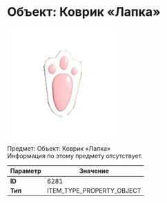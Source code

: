 # Объект: Коврик «Лапка»

![Item Image](../img/6281.webp?raw=true)

Предмет: Объект: Коврик «Лапка»<br>Информация по этому предмету отсутствует.


| Параметр | Значение |
|----------|----------|
| **ID** | 6281 |
| **Тип** | ITEM_TYPE_PROPERTY_OBJECT |

